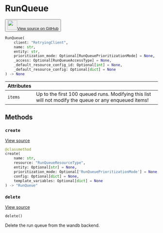# RunQueue

<p><button style={{display: 'flex', alignItems: 'center', backgroundColor: 'white', border: '1px solid #ddd', padding: '10px', borderRadius: '6px', cursor: 'pointer', boxShadow: '0 2px 3px rgba(0,0,0,0.1)', transition: 'all 0.3s'}}><a href='https://www.github.com/wandb/wandb/tree/v0.18.4/wandb/apis/public/jobs.py#L433-L659' style={{fontSize: '1.2em', display: 'flex', alignItems: 'center'}}><img src='https://github.githubassets.com/images/modules/logos_page/GitHub-Mark.png' height='32px' width='32px' style={{marginRight: '10px'}}/>View source on GitHub</a></button></p>


```python
RunQueue(
    client: "RetryingClient",
    name: str,
    entity: str,
    prioritization_mode: Optional[RunQueuePrioritizationMode] = None,
    _access: Optional[RunQueueAccessType] = None,
    _default_resource_config_id: Optional[int] = None,
    _default_resource_config: Optional[dict] = None
) -> None
```

| Attributes |  |
| :--- | :--- |
|  `items` |  Up to the first 100 queued runs. Modifying this list will not modify the queue or any enqueued items! |

## Methods

### `create`

[View source](https://www.github.com/wandb/wandb/tree/v0.18.4/wandb/apis/public/jobs.py#L646-L659)

```python
@classmethod
create(
    name: str,
    resource: "RunQueueResourceType",
    entity: Optional[str] = None,
    prioritization_mode: Optional['RunQueuePrioritizationMode'] = None,
    config: Optional[dict] = None,
    template_variables: Optional[dict] = None
) -> "RunQueue"
```

### `delete`

[View source](https://www.github.com/wandb/wandb/tree/v0.18.4/wandb/apis/public/jobs.py#L520-L542)

```python
delete()
```

Delete the run queue from the wandb backend.
